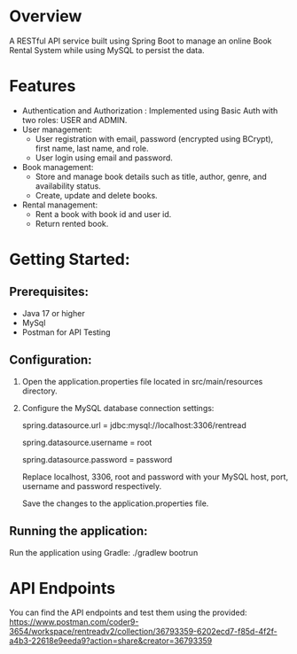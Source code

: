 # Overview
A RESTful API service built using Spring Boot to manage an online Book Rental System while using MySQL to persist the data.

# Features
* Authentication and Authorization : Implemented using Basic Auth with two roles: USER and ADMIN.
* User management:
  + User registration with email, password (encrypted using BCrypt), first name, last name, and role.
  + User login using email and password.
* Book management:
  + Store and manage book details such as title, author, genre, and availability status.
  + Create, update and delete books.
* Rental management:
  + Rent a book with book id and user id.
  + Return rented book.

# Getting Started:
## Prerequisites:
* Java 17 or higher
* MySql
* Postman for API Testing

## Configuration:
1. Open the application.properties file located in src/main/resources directory.
2. Configure the MySQL database connection settings:
   
   spring.datasource.url = jdbc:mysql://localhost:3306/rentread
   
   spring.datasource.username = root
   
   spring.datasource.password = password

   Replace localhost, 3306, root and password with your MySQL host, port, username and password respectively.

   Save the changes to the application.properties file.

## Running the application:
Run the application using Gradle:
./gradlew bootrun

# API Endpoints

You can find the API endpoints and test them using the provided:  https://www.postman.com/coder9-3654/workspace/rentreadv2/collection/36793359-6202ecd7-f85d-4f2f-a4b3-22618e9eeda9?action=share&creator=36793359


   
